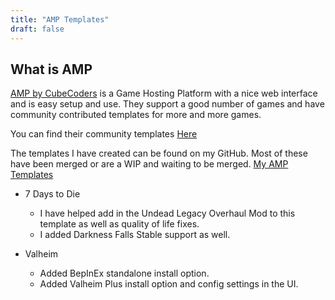 ```yaml
---
title: "AMP Templates"
draft: false
---
```


## What is AMP

[AMP by CubeCoders](https://cubecoders.com/AMP) is a Game Hosting Platform with a nice web interface and is easy setup and use. They support a good number of games and have community contributed templates for more and more games.

You can find their community templates [Here](https://github.com/CubeCoders/AMPTemplates) 

The templates I have created can be found on my GitHub. Most of these have been merged or are a WIP and waiting to be merged.
[My AMP Templates](https://github.com/gkuba/GKuba-AMPTemplates)

- 7 Days to Die
  - I have helped add in the Undead Legacy Overhaul Mod to this template as well as quality of life fixes.
  - I added Darkness Falls Stable support as well.

- Valheim
  - Added BepInEx standalone install option.
  - Added Valheim Plus install option and config settings in the UI.